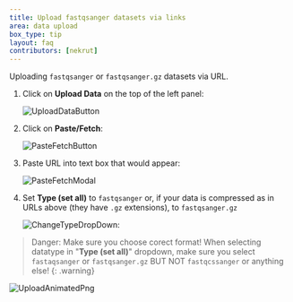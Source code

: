 ```yaml
---
title: Upload fastqsanger datasets via links
area: data upload
box_type: tip
layout: faq
contributors: [nekrut]
---
```


Uploading `fastqsanger` or `fastqsanger.gz` datasets via URL.

1. Click on **Upload Data** on the top of the left panel:

	![UploadDataButton]({{site.baseurl}}/faqs/galaxy/images/upload_data_button.png)

2. Click on **Paste/Fetch**:

	![PasteFetchButton]({{site.baseurl}}/faqs/galaxy/images/paste_fetch_data_button.png)

3. Paste URL into text box that would appear:

	![PasteFetchModal]({{site.baseurl}}/faqs/galaxy/images/paste_fetch_data_modal.png)

4. Set **Type (set all)** to `fastqsanger` or, if your data is compressed as in URLs above (they have `.gz` extensions), to `fastqsanger.gz`

	![ChangeTypeDropDown]({{site.baseurl}}/faqs/galaxy/images/paste_fetch_set_data_type.png):


> <warning-title>Danger: Make sure you choose corect format!</warning-title>
> When selecting datatype in "**Type (set all)**" dropdown, make sure you select `fastaqsanger` or `fastqsanger.gz` BUT NOT `fastqcssanger` or anything else!
{: .warning}

![UploadAnimatedPng]({{site.baseurl}}/faqs/galaxy/images/upload_fastqsanger_via_url.png)



